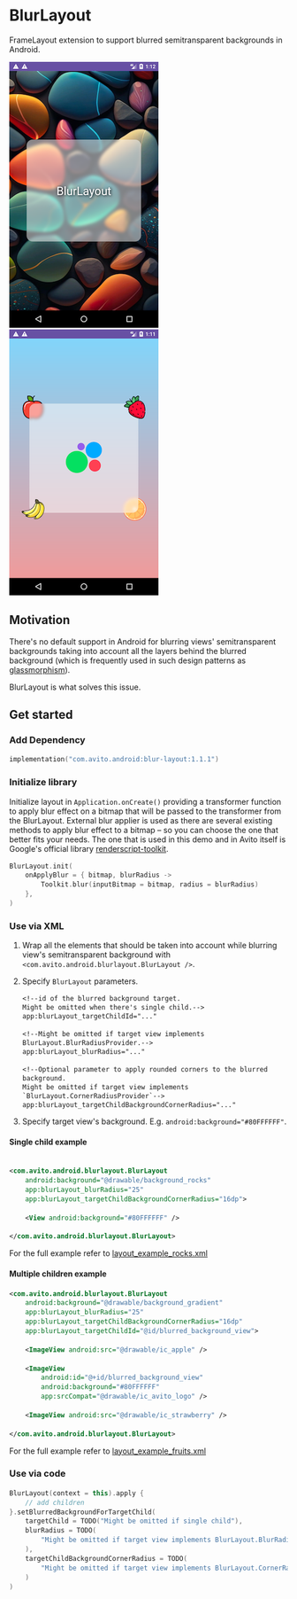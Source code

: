 # BlurLayout

FrameLayout extension to support blurred semitransparent backgrounds in Android.

![rocks example](images/rocks.png)
![fruits example](images/fruits.png)

## Motivation

There's no default support in Android for blurring views' semitransparent backgrounds
taking into account all the layers behind the blurred background
(which is frequently used in such design patterns as
[glassmorphism](https://www.google.com/search?q=glassmorphism)).

BlurLayout is what solves this issue.

## Get started

### Add Dependency

```kotlin
implementation("com.avito.android:blur-layout:1.1.1")
```

### Initialize library

Initialize layout in `Application.onCreate()` providing a transformer function to apply blur effect
on a bitmap that will be passed to the transformer from the BlurLayout.
External blur applier is used as there are several existing methods to apply blur effect
to a bitmap – so you can choose the one that better fits your needs.
The one that is used in this demo and in Avito itself is Google's official library
[renderscript-toolkit](https://github.com/android/renderscript-intrinsics-replacement-toolkit).

```kotlin
BlurLayout.init(
    onApplyBlur = { bitmap, blurRadius ->
        Toolkit.blur(inputBitmap = bitmap, radius = blurRadius)
    },
)
```

### Use via XML

1. Wrap all the elements that should be taken into account while blurring view's semitransparent
   background with `<com.avito.android.blurlayout.BlurLayout />`.
2. Specify `BlurLayout` parameters.

   ```
   <!--id of the blurred background target.
   Might be omitted when there's single child.-->
   app:blurLayout_targetChildId="..."
   
   <!--Might be omitted if target view implements BlurLayout.BlurRadiusProvider.-->
   app:blurLayout_blurRadius="..."
   
   <!--Optional parameter to apply rounded corners to the blurred background.
   Might be omitted if target view implements `BlurLayout.CornerRadiusProvider`-->
   app:blurLayout_targetChildBackgroundCornerRadius="..."
   ```

3. Specify target view's background. E.g. `android:background="#80FFFFFF"`.

#### Single child example

```xml

<com.avito.android.blurlayout.BlurLayout
    android:background="@drawable/background_rocks"
    app:blurLayout_blurRadius="25"
    app:blurLayout_targetChildBackgroundCornerRadius="16dp">

    <View android:background="#80FFFFFF" />

</com.avito.android.blurlayout.BlurLayout>
```

For the full example refer to
[layout_example_rocks.xml](app/src/main/res/layout/layout_example_rocks.xml)

#### Multiple children example

```xml
<com.avito.android.blurlayout.BlurLayout
    android:background="@drawable/background_gradient"
    app:blurLayout_blurRadius="25"
    app:blurLayout_targetChildBackgroundCornerRadius="16dp"
    app:blurLayout_targetChildId="@id/blurred_background_view">

    <ImageView android:src="@drawable/ic_apple" />

    <ImageView
        android:id="@+id/blurred_background_view"
        android:background="#80FFFFFF"
        app:srcCompat="@drawable/ic_avito_logo" />

    <ImageView android:src="@drawable/ic_strawberry" />

</com.avito.android.blurlayout.BlurLayout>
```

For the full example refer to
[layout_example_fruits.xml](app/src/main/res/layout/layout_example_fruits.xml)

### Use via code

```kotlin
BlurLayout(context = this).apply {
    // add children
}.setBlurredBackgroundForTargetChild(
    targetChild = TODO("Might be omitted if single child"),
    blurRadius = TODO(
        "Might be omitted if target view implements BlurLayout.BlurRadiusProvider"
    ),
    targetChildBackgroundCornerRadius = TODO(
        "Might be omitted if target view implements BlurLayout.CornerRadiusProvider"
    )
)
```
